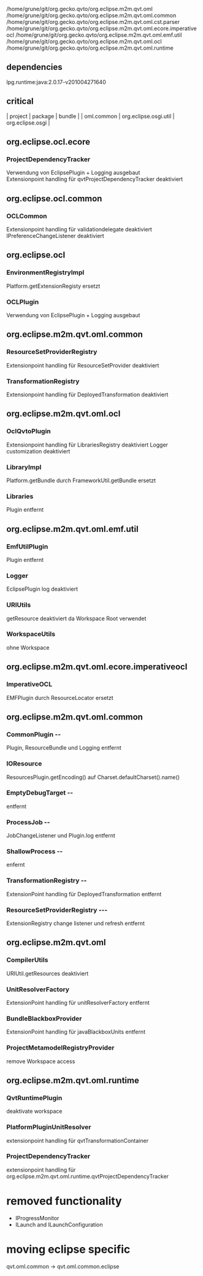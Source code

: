 /home/grune/git/org.gecko.qvto/org.eclipse.m2m.qvt.oml
/home/grune/git/org.gecko.qvto/org.eclipse.m2m.qvt.oml.common
/home/grune/git/org.gecko.qvto/org.eclipse.m2m.qvt.oml.cst.parser
/home/grune/git/org.gecko.qvto/org.eclipse.m2m.qvt.oml.ecore.imperativeocl
/home/grune/git/org.gecko.qvto/org.eclipse.m2m.qvt.oml.emf.util
/home/grune/git/org.gecko.qvto/org.eclipse.m2m.qvt.oml.ocl
/home/grune/git/org.gecko.qvto/org.eclipse.m2m.qvt.oml.runtime

## dependencies

lpg.runtime:java:2.0.17-v201004271640

## critical
| project	 | package				 | bundle			|
| oml.common | org.eclipse.osgi.util | org.eclipse.osgi	|


## org.eclipse.ocl.ecore

### ProjectDependencyTracker
Verwendung von EclipsePlugin + Logging ausgebaut  
Extensionpoint handling für qvtProjectDependencyTracker deaktiviert

## org.eclipse.ocl.common

### OCLCommon
Extensionpoint handling für validationdelegate deaktiviert
IPreferenceChangeListener deaktiviert

## org.eclipse.ocl

### EnvironmentRegistryImpl
Platform.getExtensionRegisty ersetzt

### OCLPlugin
Verwendung von EclipsePlugin + Logging ausgebaut  

## org.eclipse.m2m.qvt.oml.common

### ResourceSetProviderRegistry
Extensionpoint handling für ResourceSetProvider deaktiviert

### TransformationRegistry
Extensionpoint handling für DeployedTransformation deaktiviert

## org.eclipse.m2m.qvt.oml.ocl
### OclQvtoPlugin
Extensionpoint handling für LibrariesRegistry deaktiviert
Logger customization deaktiviert

### LibraryImpl
Platform.getBundle durch FrameworkUtil.getBundle ersetzt

### Libraries 
Plugin entfernt

## org.eclipse.m2m.qvt.oml.emf.util

### EmfUtilPlugin
Plugin entfernt

### Logger
EclipsePlugin log deaktiviert 

### URIUtils
getResource deaktiviert da Workspace Root verwendet 

### WorkspaceUtils
ohne Workspace

## org.eclipse.m2m.qvt.oml.ecore.imperativeocl

### ImperativeOCL
EMFPlugin durch ResourceLocator ersetzt

## org.eclipse.m2m.qvt.oml.common

### CommonPlugin --
Plugin, ResourceBundle und Logging entfernt

### IOResource 
ResourcesPlugin.getEncoding() auf Charset.defaultCharset().name()

### EmptyDebugTarget --
entfernt

### ProcessJob --
JobChangeListener und Plugin.log entfernt

### ShallowProcess --
enfernt

### TransformationRegistry --
ExtensionPoint handling für DeployedTransformation entfernt

### ResourceSetProviderRegistry ---
ExtensionRegistry change listener und refresh entfernt

## org.eclipse.m2m.qvt.oml
### CompilerUtils
URIUtil.getResources deaktiviert

### UnitResolverFactory
ExtensionPoint handling für unitResolverFactory entfernt

### BundleBlackboxProvider
ExtensionPoint handling für javaBlackboxUnits entfernt

### ProjectMetamodelRegistryProvider
remove Workspace access

## org.eclipse.m2m.qvt.oml.runtime

### QvtRuntimePlugin
deaktivate workspace 

### PlatformPluginUnitResolver
extensionpoint handling für qvtTransformationContainer

### ProjectDependencyTracker
extensionpoint handling für org.eclipse.m2m.qvt.oml.runtime.qvtProjectDependencyTracker

# removed functionality
* IProgressMonitor
* ILaunch and ILaunchConfiguration

# moving eclipse specific 
qvt.oml.common -> qvt.oml.common.eclipse